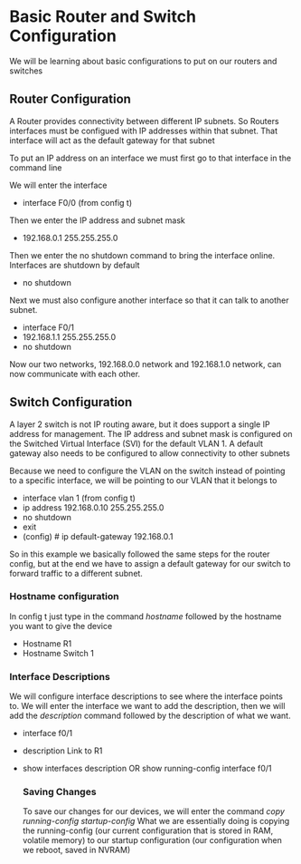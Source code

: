 # Basic Router and Switch Configuration

We will be learning about basic configurations to put on our routers and switches

## Router Configuration

A Router provides connectivity between different IP subnets.
So Routers interfaces must be configued with IP addresses within that subnet. That interface will act as the default gateway for that subnet

To put an IP address on an interface we must first go to that interface in the command line

We will enter the interface

- interface F0/0 (from config t)

Then we enter the IP address and subnet mask

- 192.168.0.1 255.255.255.0

Then we enter the no shutdown command to bring the interface online. Interfaces are shutdown by default

- no shutdown

Next we must also configure another interface so that it can talk to another subnet.

- interface F0/1
- 192.168.1.1 255.255.255.0
- no shutdown

Now our two networks, 192.168.0.0 network and 192.168.1.0 network, can now communicate with each other.

## Switch Configuration

A layer 2 switch is not IP routing aware, but it does support a single IP address for management.
The IP address and subnet mask is configured on the Switched Virtual Interface (SVI) for the default VLAN 1.
A default gateway also needs to be configured to allow connectivity to other subnets

Because we need to configure the VLAN on the switch instead of pointing to a specific interface, we will be pointing to our VLAN that it belongs to

- interface vlan 1 (from config t)
- ip address 192.168.0.10 255.255.255.0
- no shutdown
- exit
- (config) # ip default-gateway 192.168.0.1

So in this example we basically followed the same steps for the router config, but at the end we have to assign a default gateway for our switch to forward traffic to a different subnet.


### Hostname configuration

In config t just type in the command _hostname_ followed by the hostname you want to give the device
- Hostname R1
- Hostname Switch 1

### Interface Descriptions

We will configure interface descriptions to see where the interface points to. We will enter the interface we want to add the description, then we will add the _description_ command followed by the description of what we want.

- interface f0/1
- description Link to R1
- show interfaces description OR show running-config interface f0/1

  ### Saving Changes

  To save our changes for our devices, we will enter the command _copy running-config startup-config_
  What we are essentially doing is copying the running-config (our current configuration that is stored in RAM, volatile memory) to our startup configuration (our configuration when we reboot, saved in NVRAM)


  

